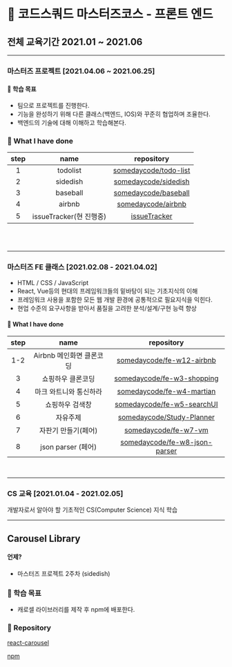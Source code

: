 # 🎈 코드스쿼드 마스터즈코스 - 프론트 엔드

## 전체 교육기간 2021.01 ~ 2021.06

---

### 마스터즈 프로젝트 [2021.04.06 ~ 2021.06.25]

#### 🎯 학습 목표

- 팀으로 프로젝트를 진행한다.
- 기능을 완성하기 위해 다른 클래스(백엔드, IOS)와 꾸준히 협업하며 조율한다.
- 백엔드의 기술에 대해 이해하고 학습해본다.

### 📄 What I have done

| step |          name           |                            repository                             |
| :--: | :---------------------: | :---------------------------------------------------------------: |
|  1   |        todolist         | [somedaycode/todo-list](https://github.com/somedaycode/todo-list) |
|  2   |        sidedish         |  [somedaycode/sidedish](https://github.com/somedaycode/sidedish)  |
|  3   |        baseball         |  [somedaycode/baseball](https://github.com/somedaycode/baseball)  |
|  4   |         airbnb          |    [somedaycode/airbnb](https://github.com/somedaycode/airbnb)    |
|  5   | issueTracker(현 진행중) |  [issueTracker](https://github.com/JUNGYUN-Daegu/issue-tracker)   |

<br/>
<br/>
<hr/>

### 마스터즈 FE 클래스 [2021.02.08 - 2021.04.02]

- HTML / CSS / JavaScript
- React, Vue등의 현대의 프레임워크들의 밑바탕이 되는 기초지식의 이해
- 프레임워크 사용을 포함한 모든 웹 개발 환경에 공통적으로 필요지식을 익힌다.
- 현업 수준의 요구사항을 받아서 품질을 고려한 분석/설계/구현 능력 향상

#### 📄 What I have done

| step |           name           |                                    repository                                     |
| :--: | :----------------------: | :-------------------------------------------------------------------------------: |
| 1-2  | Airbnb 메인화면 클론코딩 |     [somedaycode/fe-w12-airbnb](https://github.com/somedaycode/fe-w12-airbnb)     |
|  3   |    쇼핑하우 클론코딩     |    [somedaycode/fe-w3-shopping](https://github.com/somedaycode/fe-w3-shopping)    |
|  4   |  마크 와트니와 통신하라  |     [somedaycode/fe-w4-martian](https://github.com/somedaycode/fe-w4-martian)     |
|  5   |     쇼핑하우 검색창      |    [somedaycode/fe-w5-searchUI](https://github.com/somedaycode/fe-w5-searchUI)    |
|  6   |         자유주제         |     [somedaycode/Study-Planner](https://github.com/somedaycode/Study-Planner)     |
|  7   |   자판기 만들기(페어)    |          [somedaycode/fe-w7-vm](https://github.com/somedaycode/fe-w7-vm)          |
|  8   |    json parser (페어)    | [somedaycode/fe-w8-json-parser](https://github.com/somedaycode/fe-w8-json-parser) |

<br/>
<hr/>

### CS 교육 [2021.01.04 - 2021.02.05]

개발자로서 알아야 할 기초적인 CS(Computer Science) 지식 학습

---

## Carousel Library

#### 언제?

- 마스터즈 프로젝트 2주차 (sidedish)

### 🎯 학습 목표

- 캐로셀 라이브러리를 제작 후 npm에 배포한다.

### 🛒 Repository

[react-carousel](https://github.com/somedaycode/somedaycode-react-carousel)

[npm](https://www.npmjs.com/package/@somedaycode/react-carousel)
